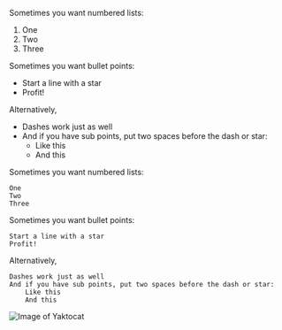 

Sometimes you want numbered lists:

1. One
2. Two
3. Three

Sometimes you want bullet points:

* Start a line with a star
* Profit!

Alternatively,

- Dashes work just as well
- And if you have sub points, put two spaces before the dash or star:
  - Like this
  - And this

Sometimes you want numbered lists:

    One
    Two
    Three

Sometimes you want bullet points:

    Start a line with a star
    Profit!

Alternatively,

    Dashes work just as well
    And if you have sub points, put two spaces before the dash or star:
        Like this
        And this

![Image of Yaktocat](https://octodex.github.com/images/yaktocat.png)
